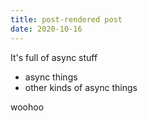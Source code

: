 ```yaml
---
title: post-rendered post
date: 2020-10-16
---
```


It's full of async stuff

- async things
- other kinds of async things

woohoo
